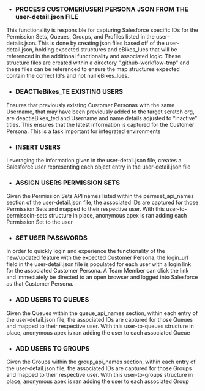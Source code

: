 * ### PROCESS CUSTOMER(USER) PERSONA JSON FROM THE user-detail.json FILE

This functionality is responsible for capturing Salesforce specific IDs for the Permission Sets, Queues, Groups, and Profiles listed in the user-details.json. This is done by creating json files based off of the user-detail.json, holding expected structures and eBikes_lues that will be referenced in the additional functionality and associated logic. These structure files are created within a directory ".github-workflow-tmp" and these files can be referenced to ensure the map structures expected contain the correct Id's and not null eBikes_lues. 

* ### DEACTIeBikes_TE EXISTING USERS
Ensures that previously existing Customer Personas with the same Username, that may have been previously added to the target scratch org, are deactieBikes_ted and Username and name details adjusted to “inactive” titles. This ensures that the latest information is captured for the Customer Persona. This is a task important for integrated environments

* ### INSERT USERS
Leveraging the information given in the user-detail.json file, creates a Salesforce user representing each object entry in the user-detail.json file

* ### ASSIGN USERS PERMISSION SETS
Given the Permission Sets API names listed within the permset_api_names section of the user-detail.json file, the associated IDs are captured for those Permission Sets and mapped to their respective user. With this user-to-permissoin-sets structure in place, anonymous apex is ran adding each Permission Set to the user

* ### SET USER PASSWORDS	
In order to quickly login and experience the functionality of the new/updated feature with the expected Customer Persona, the login_url field in the user-detail.json file is populated for each user with a login link for the associated Customer Persona. A Team Member can click the link and immediately be directed to an open browser and logged into Salesforce as that Customer Persona.

* ### ADD USERS TO QUEUES
Given the Queues within the queue_api_names section, within each entry of the user-detail.json file, the associated IDs are captured for those Queues and mapped to their respective user. With this user-to-queues structure in place, anonymous apex is ran adding the user to each associated Queue

* ### ADD USERS TO GROUPS
Given the Groups within the group_api_names section, within each entry of the user-detail.json file, the associated IDs are captured for those Groups and mapped to their respective user. With this user-to-groups structure in place, anonymous apex is ran adding the user to each associated Group
